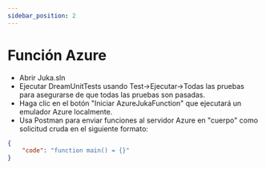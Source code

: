```yaml
---
sidebar_position: 2
---
```


# Función Azure

- Abrir Juka.sln
- Ejecutar DreamUnitTests usando Test->Ejecutar->Todas las pruebas para asegurarse de que todas las pruebas son pasadas.
- Haga clic en el botón "Iniciar AzureJukaFunction" que ejecutará un emulador Azure localmente.
- Usa Postman para enviar funciones al servidor Azure en "cuerpo" como solicitud cruda en el siguiente formato:
```json
{
    "code": "function main() = {}"
}
```
